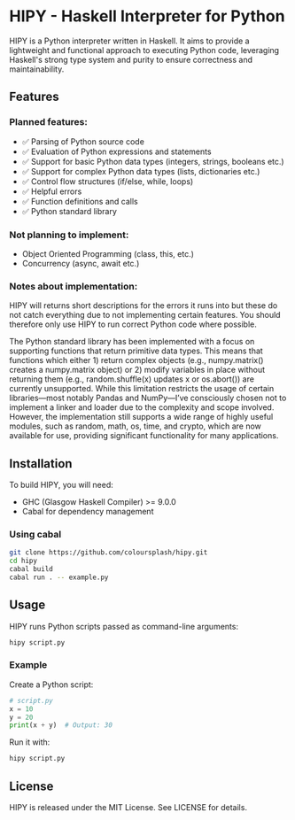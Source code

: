 # HIPY - Haskell Interpreter for Python

HIPY is a Python interpreter written in Haskell. It aims to provide a lightweight and functional approach to executing Python code, leveraging Haskell's strong type system and purity to ensure correctness and maintainability.

## Features

### Planned features:

- ✅ Parsing of Python source code
- ✅ Evaluation of Python expressions and statements
- ✅ Support for basic Python data types (integers, strings, booleans etc.)
- ✅ Support for complex Python data types (lists, dictionaries etc.)
- ✅ Control flow structures (if/else, while, loops)
- ✅ Helpful errors
- ✅ Function definitions and calls
- ✅ Python standard library

### Not planning to implement:

- Object Oriented Programming (class, this, etc.)
- Concurrency (async, await etc.)

### Notes about implementation:

HIPY will returns short descriptions for the errors it runs into but these do not catch everything due to not implementing certain features. You should therefore only use HIPY to run correct Python code where possible.

The Python standard library has been implemented with a focus on supporting functions that return primitive data types. This means that functions which either 1) return complex objects (e.g., numpy.matrix() creates a numpy.matrix object) or 2) modify variables in place without returning them (e.g., random.shuffle(x) updates x or os.abort()) are currently unsupported. While this limitation restricts the usage of certain libraries—most notably Pandas and NumPy—I’ve consciously chosen not to implement a linker and loader due to the complexity and scope involved. However, the implementation still supports a wide range of highly useful modules, such as random, math, os, time, and crypto, which are now available for use, providing significant functionality for many applications.

## Installation

To build HIPY, you will need:

- GHC (Glasgow Haskell Compiler) >= 9.0.0  
- Cabal for dependency management  

### Using cabal

```sh
git clone https://github.com/coloursplash/hipy.git
cd hipy
cabal build
cabal run . -- example.py
```

## Usage
HIPY runs Python scripts passed as command-line arguments:

```sh
hipy script.py
```

### Example
Create a Python script:

```python
# script.py
x = 10
y = 20
print(x + y)  # Output: 30
```

Run it with:

```python
hipy script.py
```

## License
HIPY is released under the MIT License. See LICENSE for details.